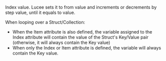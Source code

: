 Index value. Lucee sets it to from value and increments or decrements by step value, until it equals to value.

When looping over a Struct/Collection:

- When the Item attribute is also defined, the variable assigned to the Index attribute will contain the value of the Struct's Key/Value pair (otherwise, it will always contain the Key value)
- When only the Index or Item attribute is defined, the variable will always contain the Key value.
